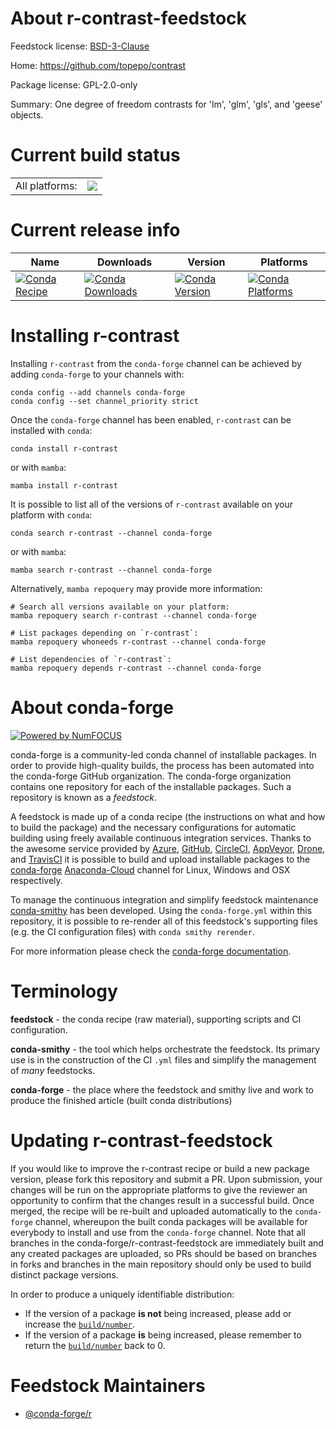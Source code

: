 About r-contrast-feedstock
==========================

Feedstock license: [BSD-3-Clause](https://github.com/conda-forge/r-contrast-feedstock/blob/main/LICENSE.txt)

Home: https://github.com/topepo/contrast

Package license: GPL-2.0-only

Summary: One degree of freedom contrasts for 'lm', 'glm', 'gls', and 'geese' objects.

Current build status
====================


<table><tr><td>All platforms:</td>
    <td>
      <a href="https://dev.azure.com/conda-forge/feedstock-builds/_build/latest?definitionId=4205&branchName=main">
        <img src="https://dev.azure.com/conda-forge/feedstock-builds/_apis/build/status/r-contrast-feedstock?branchName=main">
      </a>
    </td>
  </tr>
</table>

Current release info
====================

| Name | Downloads | Version | Platforms |
| --- | --- | --- | --- |
| [![Conda Recipe](https://img.shields.io/badge/recipe-r--contrast-green.svg)](https://anaconda.org/conda-forge/r-contrast) | [![Conda Downloads](https://img.shields.io/conda/dn/conda-forge/r-contrast.svg)](https://anaconda.org/conda-forge/r-contrast) | [![Conda Version](https://img.shields.io/conda/vn/conda-forge/r-contrast.svg)](https://anaconda.org/conda-forge/r-contrast) | [![Conda Platforms](https://img.shields.io/conda/pn/conda-forge/r-contrast.svg)](https://anaconda.org/conda-forge/r-contrast) |

Installing r-contrast
=====================

Installing `r-contrast` from the `conda-forge` channel can be achieved by adding `conda-forge` to your channels with:

```
conda config --add channels conda-forge
conda config --set channel_priority strict
```

Once the `conda-forge` channel has been enabled, `r-contrast` can be installed with `conda`:

```
conda install r-contrast
```

or with `mamba`:

```
mamba install r-contrast
```

It is possible to list all of the versions of `r-contrast` available on your platform with `conda`:

```
conda search r-contrast --channel conda-forge
```

or with `mamba`:

```
mamba search r-contrast --channel conda-forge
```

Alternatively, `mamba repoquery` may provide more information:

```
# Search all versions available on your platform:
mamba repoquery search r-contrast --channel conda-forge

# List packages depending on `r-contrast`:
mamba repoquery whoneeds r-contrast --channel conda-forge

# List dependencies of `r-contrast`:
mamba repoquery depends r-contrast --channel conda-forge
```


About conda-forge
=================

[![Powered by
NumFOCUS](https://img.shields.io/badge/powered%20by-NumFOCUS-orange.svg?style=flat&colorA=E1523D&colorB=007D8A)](https://numfocus.org)

conda-forge is a community-led conda channel of installable packages.
In order to provide high-quality builds, the process has been automated into the
conda-forge GitHub organization. The conda-forge organization contains one repository
for each of the installable packages. Such a repository is known as a *feedstock*.

A feedstock is made up of a conda recipe (the instructions on what and how to build
the package) and the necessary configurations for automatic building using freely
available continuous integration services. Thanks to the awesome service provided by
[Azure](https://azure.microsoft.com/en-us/services/devops/), [GitHub](https://github.com/),
[CircleCI](https://circleci.com/), [AppVeyor](https://www.appveyor.com/),
[Drone](https://cloud.drone.io/welcome), and [TravisCI](https://travis-ci.com/)
it is possible to build and upload installable packages to the
[conda-forge](https://anaconda.org/conda-forge) [Anaconda-Cloud](https://anaconda.org/)
channel for Linux, Windows and OSX respectively.

To manage the continuous integration and simplify feedstock maintenance
[conda-smithy](https://github.com/conda-forge/conda-smithy) has been developed.
Using the ``conda-forge.yml`` within this repository, it is possible to re-render all of
this feedstock's supporting files (e.g. the CI configuration files) with ``conda smithy rerender``.

For more information please check the [conda-forge documentation](https://conda-forge.org/docs/).

Terminology
===========

**feedstock** - the conda recipe (raw material), supporting scripts and CI configuration.

**conda-smithy** - the tool which helps orchestrate the feedstock.
                   Its primary use is in the construction of the CI ``.yml`` files
                   and simplify the management of *many* feedstocks.

**conda-forge** - the place where the feedstock and smithy live and work to
                  produce the finished article (built conda distributions)


Updating r-contrast-feedstock
=============================

If you would like to improve the r-contrast recipe or build a new
package version, please fork this repository and submit a PR. Upon submission,
your changes will be run on the appropriate platforms to give the reviewer an
opportunity to confirm that the changes result in a successful build. Once
merged, the recipe will be re-built and uploaded automatically to the
`conda-forge` channel, whereupon the built conda packages will be available for
everybody to install and use from the `conda-forge` channel.
Note that all branches in the conda-forge/r-contrast-feedstock are
immediately built and any created packages are uploaded, so PRs should be based
on branches in forks and branches in the main repository should only be used to
build distinct package versions.

In order to produce a uniquely identifiable distribution:
 * If the version of a package **is not** being increased, please add or increase
   the [``build/number``](https://docs.conda.io/projects/conda-build/en/latest/resources/define-metadata.html#build-number-and-string).
 * If the version of a package **is** being increased, please remember to return
   the [``build/number``](https://docs.conda.io/projects/conda-build/en/latest/resources/define-metadata.html#build-number-and-string)
   back to 0.

Feedstock Maintainers
=====================

* [@conda-forge/r](https://github.com/conda-forge/r/)

